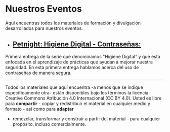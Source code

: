 # Nuestros Eventos

Aquí encuentras todos los materiales de formación y divulgación
desarrollados para nuestros eventos.

- ## [Petnight: Higiene Digital - Contraseñas:][0]
Primera entrega de la serie que denominamos "Higiene Digital" y que
está enfocada en el aprendizaje de prácticas que ayudan a mejorar
nuestra seguridad. En esta primera entrega hablamos acerca del uso de
contraseñas de manera segura.

---
Todos los materiales que aquí encuentra -a menos que se indique
específicamente otra- están disponibles bajo los términos la
licencia Creative Commons Atribución 4.0 Internacional (CC BY
4.0). Usted es libre para **compartir** - copiar y redistribuir el
material en cualquier medio y formato - así como para **adaptar**
- remezclar, transformar y construir a partir del material - para
  cualquier propósito, incluso comercialmente.

[0]: https://github.com/digitalautonomy/our_events/tree/main/Pet_Nights/Higiene_Digital_Passwords
